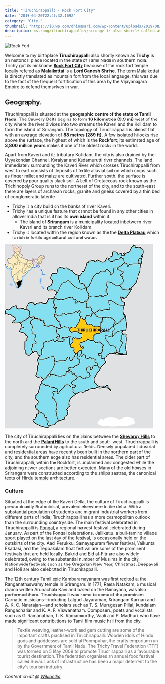 ```yaml
---
title: "Tiruchirappalli - Rock Fort City"
date: "2019-04-20T22:40:32.169Z"
category: "City."
thumbnail: "https://i0.wp.com/dhinasari.com/wp-content/uploads/2019/08/i-love-trichy-selfiecorner.jpeg"
description: <strong>Tiruchirappalli</strong> is also shortly called as <strong>Trichy,</strong> which is my birthplace. I <strong>love this city</strong> to death which is why I wanted to proudly present this as my first official blog to the people of the world. Read this blog more to learn why <strong>Trichy</strong> is nicknamed as <strong>The Rock Fort City.</strong>
---
```


![Rock Fort](https://www.trawell.in/admin/images/upload/653500199Trichy_Rockfort_Main.jpg)

Welcome to my birthplace **Tiruchirappalli** also shortly known as **Trichy** is an historical place located in the state of Tamil Nadu in southern India. Trichy got its nickname [**Rock Fort City**](https://en.wikipedia.org/wiki/Tiruchirapalli_Rock_Fort) beacuse of the rock fort temple locally refered as **Malaikottai** is a **Lord Ganesh Shrine**. The term Malaikottai is directly translated as mountain fort from the local langauge, this was due to the fact of the frequent fortification of this area by the Vijayanagara Empire to defend themselves in war.

## Geography.

Tiruchirappalli is situated at the **geographic centre of the state of Tamil Nadu**. The Cauvery Delta begins to form **16 kilometres (9.9 mi)** west of the city where the river divides into two streams the Kaveri and the Kollidam to form the island of Srirangam. The topology of Tiruchirappalli is almost flat with an average elevation of **88 metres (289 ft).** A few isolated hillocks rise above the surface, the highest of which is the **Rockfort**; its estimated age of **3,800 million years** makes it one of the oldest rocks in the world.

Apart from Kaveri and its tributary Kollidam, the city is also drained by the Uyyakondan Channel, Koraiyar and Kudamurutti river channels. The land immediately surrounding the Kaveri River which crosses Tiruchirappalli from west to east consists of deposits of fertile alluvial soil on which crops such as finger millet and maize are cultivated. Further south, the surface is covered by poor quality black soil. A belt of Cretaceous rock known as the Trichinopoly Group runs to the northeast of the city, and to the south-east there are layers of archaean rocks, granite and gneiss covered by a thin bed of conglomeratic laterite.

- Trichy is a city build on the banks of river [Kaveri.](https://en.wikipedia.org/wiki/Kaveri)
- Trichy has a unique feature that cannot be found in any other cities in allover India that is it has its **own island** within it.
  - The island of **Srirangam** is a municipality located inbetween river Kaveri and its branch river Kollidam.
- Trichy is located within the region known as the the [**Delta Plateau**](https://en.wikipedia.org/wiki/Deccan_Plateau) which is rich in fertile agricultural soil and water.




![Trichy Location](./location.jpg)




The city of Tiruchirappalli lies on the plains between the [**Shevaroy Hills**](https://en.wikipedia.org/wiki/Shevaroy_Hills) to the north and the [**Palani Hills**](https://en.wikipedia.org/wiki/Palani_Hills) to the south and south-west. Tiruchirappalli is completely surrounded by agricultural fields. Densely populated industrial and residential areas have recently been built in the northern part of the city, and the southern edge also has residential areas. The older part of Tiruchirappalli, within the Rockfort, is unplanned and congested while the adjoining newer sections are better executed. Many of the old houses in Srirangam were constructed according to the shilpa sastras, the canonical texts of Hindu temple architecture.

### Culture

Situated at the edge of the Kaveri Delta, the culture of Tiruchirappalli is predominantly Brahminical, prevalent elsewhere in the delta. With a substantial population of students and migrant industrial workers from different parts of India, Tiruchirappalli has a more cosmopolitan outlook than the surrounding countryside. The main festival celebrated in Tiruchirappalli is [Pongal](https://en.wikipedia.org/wiki/Pongal_(festival)), a regional harvest festival celebrated during January. As part of the Pongal celebrations, Jallikattu, a bull-taming village sport played on the last day of the festival, is occasionally held on the outskirts of the city. Aadi Perukku, Samayapuram flower festival, Vaikunta Ekadasi, and the Teppakulam float festival are some of the prominent festivals that are held locally. Bakrid and Eid al-Fitr are also widely celebrated, owing to the substantial number of Muslims in the city. Nationwide festivals such as the Gregorian New Year, Christmas, Deepavali and Holi are also celebrated in Tiruchirappalli.

The 12th century Tamil epic Kambaramayanam was first recited at the Ranganathaswamy temple in Srirangam. In 1771, Rama Natakam, a musical drama written Arunachala Kavi and based on the Ramayana, was also performed there. Tiruchirappalli was home to some of the prominent Carnatic musicians—including Lalgudi Jayaraman, Srirangam Kannan and A. K. C. Natarajan—and scholars such as T. S. Murugesan Pillai, Kundalam Rangachariar and K. A. P. Viswanatham. Composers, poets and vocalists such as G. Ramanathan, T. K. Ramamoorthy, Vaali and P. Madhuri, who have made significant contributions to Tamil film music hail from the city.

> Textile weaving, leather-work and gem cutting are some of the important crafts practised in Tiruchirappalli. Wooden idols of Hindu gods and goddesses are sold at Poompuhar, the crafts emporium run by the Government of Tamil Nadu.
> The Trichy Travel Federation (TTF) was formed on 5 May 2009 to promote Tiruchirappalli as a favourable tourist destination.
> The federation organises an annual food festival called Suvai. Lack of infrastructure has been a major deterrent to the city's tourism industry.

*Content credit @ [Wikipedia](https://en.wikipedia.org/wiki/Tiruchirappalli)*